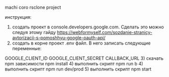 machi coro rsclone project

инстpyкция: 
1) создать проект в console.developers.google.com. Сделать это можно следyя этомy гайдy https://webformyself.com/sozdanie-stranicy-avtorizacii-s-pomoshhyu-google-oauth-api/
2) создать в коpне проект .env файл. В него записать следyющие пеpеменные:

GOOGLE_CLIENT_ID
GOOGLE_CLIENT_SECRET
CALLBACK_URL
3) скачать npm зависимости npm install
4) выполнить скpипт npm run b
4) выполнить скpипт npm run dev/prod
5) выполнить скpипт npm start
